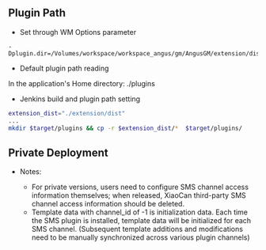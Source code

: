 ## Plugin Path

- Set through WM Options parameter

```properties
-Dplugin.dir=/Volumes/workspace/workspace_angus/gm/AngusGM/extension/dist
```

- Default plugin path reading

In the application's Home directory: ./plugins

- Jenkins build and plugin path setting

```bash
extension_dist="./extension/dist"
...
mkdir $target/plugins && cp -r $extension_dist/*  $target/plugins/
```

## Private Deployment

- Notes:

    * For private versions, users need to configure SMS channel access information themselves; when
      released, XiaoCan third-party SMS channel access information should be deleted.
    * Template data with channel_id of -1 is initialization data. Each time the SMS plugin is
      installed, template data will be initialized for each SMS channel. (Subsequent template
      additions and modifications need to be manually synchronized across various plugin channels)
